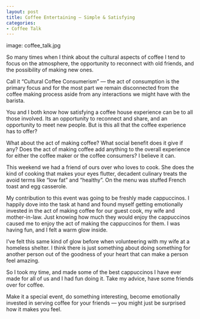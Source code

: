 ```yaml
---
layout: post
title: Coffee Entertaining — Simple & Satisfying
categories:
- Coffee Talk
---
```

image: coffee_talk.jpg

So many times when I think about the cultural aspects of coffee I tend to focus on the atmosphere, the opportunity to reconnect with old friends, and the possibility of making new ones.

Call it “Cultural Coffee Consumerism” — the act of consumption is the primary focus and for the most part we remain disconnected from the coffee making process aside from any interactions we might have with the barista.

You and I both know how satisfying a coffee house experience can be to all those involved. Its an opportunity to reconnect and share, and an opportunity to meet new people. But is this all that the coffee experience has to offer?

What about the act of making coffee? What social benefit does it give if any? Does the act of making coffee add anything to the overall experience for either the coffee maker or the coffee consumers? I believe it can.

This weekend we had a friend of ours over who loves to cook. She does the kind of cooking that makes your eyes flutter, decadent culinary treats the avoid terms like “low fat” and “healthy”.  On the menu was stuffed French toast and egg casserole.

My contribution to this event was going to be freshly made cappuccinos. I happily dove into the task at hand and found myself getting emotionally invested in the act of making coffee for our guest cook,  my wife and mother-in-law.  Just knowing how much they would enjoy the cappuccinos caused me to enjoy the act of making the cappuccinos for them.  I was having fun, and I felt a warm glow inside.

I’ve felt this same kind of glow before when volunteering with my wife at a homeless shelter. I think there is just something about doing something for another person out of the goodness of your heart that can make a person feel amazing.

So I took my time, and made some of the best cappuccinos I have ever made for all of us and I had fun doing it.  Take my advice, have some friends over for coffee.

Make it a special event, do something interesting, become emotionally invested in serving coffee for your friends — you might just be surprised how it makes you feel.